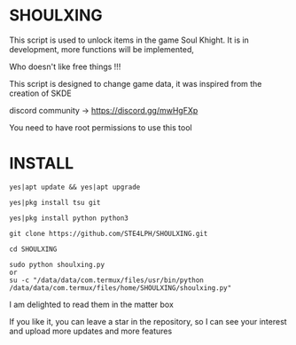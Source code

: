# SHOULXING

This script is used to unlock items in the game Soul Khight.
It is in development, more functions will be implemented,

Who doesn't like free things !!!

This script is designed to change game data, it was inspired from the creation of SKDE

discord community -> https://discord.gg/mwHgFXp



You need to have root permissions to use this tool 

# INSTALL
```
yes|apt update && yes|apt upgrade
```
```
yes|pkg install tsu git
```
```
yes|pkg install python python3
```
```
git clone https://github.com/STE4LPH/SHOULXING.git
```
```
cd SHOULXING
```
```
sudo python shoulxing.py
or
su -c "/data/data/com.termux/files/usr/bin/python /data/data/com.termux/files/home/SHOULXING/shoulxing.py"
```


I am delighted to read them in the matter box 

If you like it, you can leave a star in the repository, so I can see your interest and upload more updates and more features
